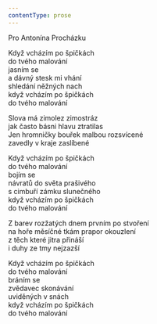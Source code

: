 ```yaml
---
contentType: prose
---
```


Pro Antonína Procházku

Když vcházím po špičkách  
do tvého malování  
jasním se  
a dávný stesk mi vhání  
shledání něžných nach  
když vcházím po špičkách  
do tvého malování

  

Slova má zimolez zimostráz  
jak často básni hlavu ztratilas  
Jen hromničky bouřek malbou rozsvícené  
zavedly v kraje zaslíbené

  

Když vcházím po špičkách  
do tvého malování  
bojím se  
návratů do světa prašivého  
s cimbuří zámku slunečného  
když vcházím po špičkách  
do tvého malování

  

Z barev rozžatých dnem prvním po stvoření  
na hoře měsíčné tkám prapor okouzlení  
z těch které jitra přináší  
i duhy ze tmy nejzazší

  

Když vcházím po špičkách  
do tvého malování  
bráním se  
zvědavec skonávání  
uviděných v snách  
když vcházím po špičkách  
do tvého malování

